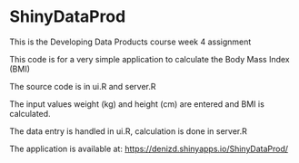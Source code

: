 # ShinyDataProd
This is the Developing Data Products course week 4 assignment

This code is for a very simple application to calculate the Body Mass Index (BMI)

The source code is in ui.R and server.R

The input values weight (kg) and height (cm) are entered and BMI is calculated. 

The data entry is handled in ui.R, calculation is done in server.R

The application is available at: 
[
](https://denizd.shinyapps.io/ShinyDataProd/)https://denizd.shinyapps.io/ShinyDataProd/

